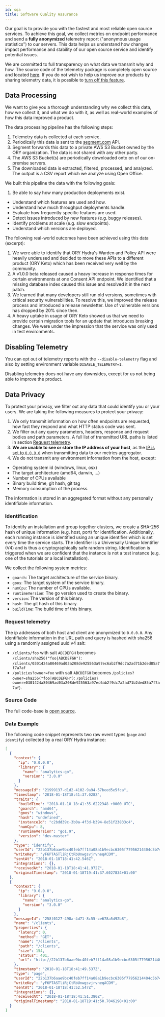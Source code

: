 ```yaml
---
id: sqa
title: Software Quality Assurance
---
```


Our goal is to provide you with the fastest and most reliable open source services. To achieve this goal, we collect
metrics on endpoint performance and send a **fully anonymized** telemetry report ("anonymous usage statistics") to our
servers. This data helps us understand how changes impact performance and stability of our open source service and
identify potential issues.

We are committed to full transparency on what data we transmit why and how. The source code of the telemetry package
is completely open source and located [here](https://github.com/ory/x/blob/master/metricsx). If you do not wish to help
us improve our products by sharing telemetry data, it is possible to [turn off this feature](#disabling-telemetry).

## Data Processing

We want to give you a thorough understanding why we collect this data, how we collect it, and what we do with it,
as well as real-world examples of how this data improved a product.

The data processing pipeline has the following steps:

1. Telemetry data is collected at each service.
2. Periodically this data is sent to the [segment.com](https://segment.com/) API.
3. Segment forwards this data to a private AWS S3 Bucket owned by the ORY organization. The data is not shared
with any other party.
4. The AWS S3 Bucket(s) are periodically downloaded onto on of our on-premise servers.
5. The downloaded data is extracted, filtered, processed, and analyzed. The output is a CSV report which we analyze
using Open Office.

We built this pipeline the data with the following goals:

1. Be able to say how many production deployments exist.
- Understand which features are used and how.
- Understand how much throughput deployments handle.
- Evaluate how frequently specific features are used.
- Detect issues introduced by new features (e.g. buggy releases).
- Identify problems at scale (e.g. slow endpoints).
- Understand which versions are deployed.

The following real-world outcomes have been achieved using this data (excerpt):

1. We were able to identify that ORY Hydra's Warden and Policy API were heavily underused and decided to move these
APIs to a different product (ORY Keto) which has been received very well by the community.
2. A v1.0.0 beta released caused a heavy increase in response times for certain environments at one Consent API endpoint.
We identified that a missing database index caused this issue and resolved it in the next patch.
3. We learned that many developers still run old versions, sometimes with critical security vulnerabilities. To resolve this,
we improved the release process and introduced a release newsletter. Use of vulnerable versions has dropped by 20% since then.
4. A heavy uptake in usage of ORY Keto showed us that we need to provide certain migration tools for an update that
introduces breaking changes. We were under the impression that the service was only used in test environments.

## Disabling Telemetry

You can opt out of telemetry reports with the `--disable-telemetry` flag and also by
setting environment variable `DISABLE_TELEMETRY=1`.

Disabling telemetry does not have any downsides, except for us not being able to improve the product.

## Data Privacy

To protect your privacy, we filter out any data that could identify you or your users. We are taking the following
measures to protect your privacy:

1. We only transmit information on how often endpoints are requested, how fast they respond and what HTTP status code was sent.
2. We filter out any query parameters, headers, response and request bodies and path parameters. A full list of transmitted
URL paths is listed in section [Request telemetry](#request-telemetry).
4. **We are unable to see or store the IP address of your host**, as the
[IP is set to `0.0.0.0`](https://github.com/ory/x/blob/master/metricsx/middleware.go) when transmitting data to our metrics aggregator.
5. We do not transmit any environment information from the host, except:
  * Operating system id (windows, linux, osx)
  * The target architecture (amd64, darwin, ...)
  * Number of CPUs available
  * Binary build time, git hash, git tag
  * Memory consumption of the process

The information is stored in an aggregated format without any personally identifiable information.

### Identification

To identify an installation and group together clusters, we create a SHA-256 hash of unique information (e.g. host, port)
for identification. Additionally, each running instance is identified using an unique identifier which is set every
time the service starts. The identifier is a Universally Unique Identifier (V4) and is thus a cryptographically safe
random string. Identification is triggered when we are confident that the instance is not a test instance (e.g. one
of the tutorials or a local installation).

We collect the following system metrics:

* `goarch`: The target architecture of the service binary.
* `goos`: The target system of the service binary.
* `numCpu`: The number of CPUs available.
* `runtimeVersion`: The go version used to create the binary.
* `version`: The version of this binary.
* `hash`: The git hash of this binary.
* `buildTime`: The build time of this binary.

### Request telemetry

The ip addresses of both host and client are anonymized to `0.0.0.0`. Any identifiable information in the URL path and query is hashed with
sha256 using a randomly assigned uuid v4 salt:

* `/clients/foo` with salt `ABCDEFGH` becomes `/clients/sha256("foo|ABCDEFGH")`: `/clients/0301424a80469ad03a208de925563a97ec6ab2f9dc7a2ad71b2ded85a7f7a7af`
* `/policies?owner=foo` with salt `ABCDEFGH` becomes `/policies?owner=sha256("foo|ABCDEFGH")`: `/policies?owner=0301424a80469ad03a208de925563a97ec6ab2f9dc7a2ad71b2ded85a7f7a7af`).

### Source Code

The full code-base is [open source](https://github.com/ory/metrics-middleware).

### Data Example

The following code snippet represents two raw event types (`page` and `identify`) collected by a real ORY Hydra instance:

```json
[
  {
    "context": {
      "ip": "0.0.0.0",
      "library": {
        "name": "analytics-go",
        "version": "3.0.0"
      }
    },
    "messageId": "21999137-d1d2-4102-9a94-57beed5e5fca",
    "timestamp": "2018-01-18T18:41:37.028Z",
    "traits": {
      "buildTime": "2018-01-18 18:41:35.6222348 +0000 UTC",
      "goarch": "amd64",
      "goos": "windows",
      "hash": "undefined",
      "instanceId": "c2bdd39c-3b0a-4f3d-b394-8e51f23833c4",
      "numCpu": 8,
      "runtimeVersion": "go1.9",
      "version": "dev-master"
    },
    "type": "identify",
    "userId": "22b137b6aae9bc40feb7ff14a08a1b9ecbc6305f77956214404c5b744c3b3fe2",
    "writeKey": "yF6PTASTliRjCtRbUnwgsvjrvneqACDM",
    "sentAt": "2018-01-18T18:41:42.546Z",
    "integrations": {},
    "receivedAt": "2018-01-18T18:41:41.972Z",
    "originalTimestamp": "2018-01-18T19:41:37.6027834+01:00"
  },
  {
    "context": {
      "ip": "0.0.0.0",
      "library": {
        "name": "analytics-go",
        "version": "3.0.0"
      }
    },
    "messageId": "258f0127-498a-4d71-8c55-ce678a5d92b8",
    "name": "/clients",
    "properties": {
      "latency": 0,
      "method": "GET",
      "name": "/clients",
      "path": "/clients",
      "size": 154,
      "status": 401,
      "url": "http://22b137b6aae9bc40feb7ff14a08a1b9ecbc6305f77956214404c5b744c3b3fe2/clients"
    },
    "timestamp": "2018-01-18T18:41:49.537Z",
    "type": "page",
    "userId": "22b137b6aae9bc40feb7ff14a08a1b9ecbc6305f77956214404c5b744c3b3fe2",
    "writeKey": "yF6PTASTliRjCtRbUnwgsvjrvneqACDM",
    "sentAt": "2018-01-18T18:41:52.547Z",
    "integrations": {},
    "receivedAt": "2018-01-18T18:41:51.380Z",
    "originalTimestamp": "2018-01-18T19:41:50.7046198+01:00"
  }
]
```
